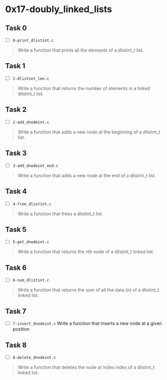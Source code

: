 # 0x17-doubly_linked_lists

## Task 0
- [ ] `0-print_dlistint.c`
> Write a function that prints all the elements of a dlistint_t list.

## Task 1
- [ ] `1-dlistint_len.c`
> Write a function that returns the number of elements in a linked dlistint_t list.

## Task 2
- [ ] `2-add_dnodeint.c`
> Write a function that adds a new node at the beginning of a dlistint_t list.

## Task 3
- [ ] `3-add_dnodeint_end.c`
> Write a function that adds a new node at the end of a dlistint_t list.

## Task 4
- [ ] `4-free_dlistint.c`
> Write a function that frees a dlistint_t list.

## Task 5
- [ ] `5-get_dnodeint.c`
> Write a function that returns the nth node of a dlistint_t linked list.

## Task 6
- [ ] `6-sum_dlistint.c`
> Write a function that returns the sum of all the data (n) of a dlistint_t linked list.

## Task 7
- [ ] `7-insert_dnodeint.c`
Write a function that inserts a new node at a given position

## Task 8
- [ ] `8-delete_dnodeint.c`
> Write a function that deletes the node at index index of a dlistint_t linked list.
